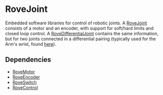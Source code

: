 # RoveJoint
Embedded software libraries for control of robotic joints. A [RoveJoint](RoveJoint.h) consists of a motor and an encoder, with support for soft/hard limits and closed loop control. A [RoveDifferentialJoint](RoveDifferentialJoint.h) contains the same information, but for two joints connected in a differential pairing (typically used for the Arm's wrist, found [here](https://github.com/MissouriMRDT/ArmBoard_Software)).

## Dependencies
 - [RoveMotor](https://github.com/MissouriMRDT/RoveMotor)
 - [RoveEncoder](https://github.com/MissouriMRDT/RoveEncoder)
 - [RoveSwitch](https://github.com/MissouriMRDT/RoveSwitch)
 - [RoveControl](https://github.com/MissouriMRDT/ArmBoard_Software)